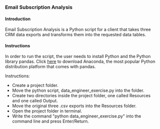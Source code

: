 ### Email Subscription Analysis

#### Introduction
Email Subscription Analysis is a Python script for a client that takes three CRM data exports and transforms them into the requested data tables.

#### Instructions
In order to run the script, the user needs to install Python and the Python library pandas. Click [here](https://www.anaconda.com/products/distribution) to download Anaconda, the most popular Python distribution platform that comes with pandas.

Instructions:
* Create a project folder.
* Move the python script, data_engineer_exercise.py into the folder.
* Create two directories inside the project folder, one called Resources and one called Output.
* Move the original three .csv exports into the Resources folder.
* Open the project folder in terminal.
* Write the command "python data_engineer_exercise.py" into the command line and press Enter/Return.